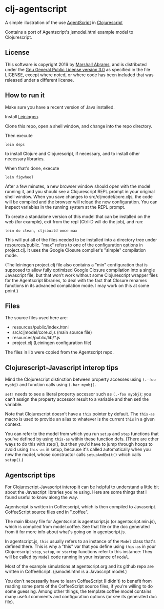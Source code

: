 # clj-agentscript
A simple illustration of the use [AgentScript](http://agentscript.org)
in [Clojurescript](http://clojurescript.org)

Contains a port of Agentscript's jsmodel.html example model to
Clojurescript.

## License

This software is copyright 2016 by [Marshall
Abrams](http://members.logical.net/~marshall/), and is distributed
under the [Gnu General Public License version
3.0](http://www.gnu.org/copyleft/gpl.html) as specified in the file
LICENSE, except where noted, or where code has been included that was
released under a different license.  

## How to run it

Make sure you have a recent version of Java installed.

Install [Leiningen](http://leiningen.org).

Clone this repo, open a shell window, and change into the repo
directory.

Then execute 

    lein deps

to install Clojure and Clojurescript, if necessary, and to
install other necessary libraries.

When that's done, execute

    lein figwheel

After a few minutes, a new browser window should open with the model
running it, and you should see a Clojurescript REPL prompt in your
original shell window.  When you save changes to src/cljmodel/core.cljs, the
code will be compiled and the browser will reload the new configuration.
You can inspect variables in the running system at the REPL prompt.

To create a standalone version of this model that can be installed on
the web (for example), exit from the repl (Ctrl-D will do the job), and
run:

    lein do clean, cljsbuild once max

This will put all of the files needed to be installed into a directory
tree under resources/public.  "max" refers to one of the configuration
options in project.clj.  It uses the Google Closure compiler's "simple"
compilation mode.

(The leiningen project.clj file also contains a "min" configuration that
is supposed to allow fully optimized Google Closure compilation into a
single Javascript file, but that won't work without some Clojurescript
wrapper files for the Agentscript libraries, to deal with the fact that
Closure renames functions in its advanced compilation mode.  I may work
on this at some point.)

## Files

The source files used here are:

* resources/public/index.html
* src/cljmodel/core.cljs (main source file)
* resources/public/lib/*.js
* project.clj (Leiningen configuration file)

The files in lib were copied from the Agentscript repo.  

## Clojurescript-Javascript interop tips

Mind the Clojurescript distinction between property accesses using
`(.-foo myobj)` and function calls using `(.bar myobj)`.

`set!` needs to see a literal property accessor such as `(.-foo
myobj)`; you can't assign the property accessor result to a variable and
then set! the variable.

Note that Clojurescript doesn't have a `this` pointer by default.
The `this-as` macro is used to provide an alias to whatever
is the current `this` in a given context.

You can refer to the model from which you run `setup` and `step`
functions that you've defined by using `this-as` within these function
defs.  (There are other ways to do this with step(), but then you'd
have to jump through hoops to avoid using `this-as` in setup, because
it's called automatically when you new the model, whose constructor
calls `setupAndEmit()` which calls `setup()`.)

## Agentscript tips

For Clojurescript-Javascript interop it can be helpful to understand a
little bit about the Javascript libraries you're using.  Here are some
things that I found useful to know along the way.

Agentscript is written in Coffeescript, which is then compiled to
Javascript.  CoffeeScript source files end in ".coffee".

The main library file for Agentscript is agentscript.js (or
agentscript.min.js), which is compiled from model.coffee.  See that file
or the doc generated from it for more info about what's going on in
agentscript.js.  

In agentscript.js, `this` usually refers to an instance of the `Model`
class that's defined there.  This is why a "this" var that you define
using `this-as` in your Clojurescript `step`, `setup`, or `startup`
functions refer to this instance: They will be called by `Model` code
running in your instance of `Model`.

Most of the example simulations at agentscript.org and its github repo
are written in CoffeeScript.  (jsmodel.html is a Javascript model.)

You don't necessarily have to learn CoffeeScript (I didn't) to benefit
from reading some parts of the CoffeeScript source files, if you're
willing to do some guessing.  Among other things, the template.coffee
model contains many useful comments and configuration options (or see
its generated doc file).

